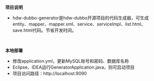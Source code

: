 **项目说明** 
- hdw-dubbo-generator是hdw-dubbo开源项目的代码生成器，可生成entity、mapper、mapper.xml、service、serviceImpl、list.html、save.html代码。节省开发时间。
<br> 



 **本地部署**
- 修改application.yml，更新MySQL账号和密码、数据库名称
- Eclipse、IDEA运行GeneratorApplication.java，则可启动项目
- 项目访问路径：http://localhost:9090


